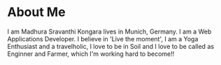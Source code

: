 # About Me


I am Madhura Sravanthi Kongara lives in Munich, Germany. I am a Web Applications Developer.
I believe in 'Live the moment',
I am a Yoga Enthusiast and a travelholic,
I love to be in Soil and 
I love to be called as Enginner and Farmer, which I'm working hard to become!!
